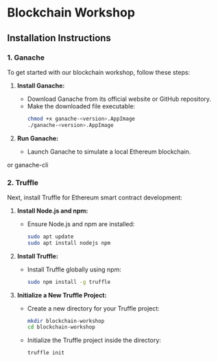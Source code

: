 

# Blockchain Workshop

## Installation Instructions

### 1. Ganache

To get started with our blockchain workshop, follow these steps:

1. **Install Ganache:**
   - Download Ganache from its official website or GitHub repository.
   - Make the downloaded file executable:
     ```bash
     chmod +x ganache-<version>.AppImage
     ./ganache-<version>.AppImage
     ```

2. **Run Ganache:**
   - Launch Ganache to simulate a local Ethereum blockchain.

 or ganache-cli

### 2. Truffle

Next, install Truffle for Ethereum smart contract development:

1. **Install Node.js and npm:**
   - Ensure Node.js and npm are installed:
     ```bash
     sudo apt update
     sudo apt install nodejs npm
     ```

2. **Install Truffle:**
   - Install Truffle globally using npm:
     ```bash
     sudo npm install -g truffle
     ```

3. **Initialize a New Truffle Project:**
   - Create a new directory for your Truffle project:
     ```bash
     mkdir blockchain-workshop
     cd blockchain-workshop
     ```

   - Initialize the Truffle project inside the directory:
     ```bash
     truffle init
     ```
